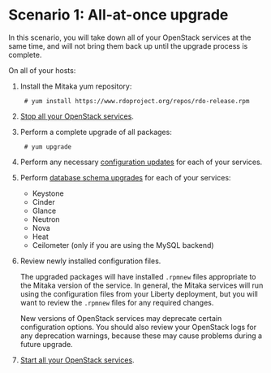 # Scenario 1: All-at-once upgrade

In this scenario, you will take down all of your OpenStack
services at the same time, and will not bring them back up until the
upgrade process is complete.

On all of your hosts:

1. Install the Mitaka yum repository:

        # yum install https://www.rdoproject.org/repos/rdo-release.rpm

1. [Stop all your OpenStack services][stop].

1. Perform a complete upgrade of all packages:

        # yum upgrade

1. Perform any necessary [configuration updates][config] for each of
   your services.

1. Perform [database schema upgrades][dbsync] for each of your services:

    - Keystone
    - Cinder
    - Glance
    - Neutron
    - Nova
    - Heat
    - Ceilometer (only if you are using the MySQL backend)

1. Review newly installed configuration files.

     The upgraded packages will have installed `.rpmnew` files
     appropriate to the Mitaka version of the service.  In general,
     the Mitaka services will run using the configuration files from
     your Liberty deployment, but you will want to review the
     `.rpmnew` files for any required changes.

     New versions of OpenStack services may deprecate certain
     configuration options. You should also review your OpenStack
     logs for any deprecation warnings, because these may cause
     problems during a future upgrade.

1. [Start all your OpenStack services][start].

[stop]: upgrading-rdo-service#stop
[start]: upgrading-rdo-service#start
[config]: upgrading-rdo-config-upgrade
[dbsync]: upgrading-rdo-database-upgrade

